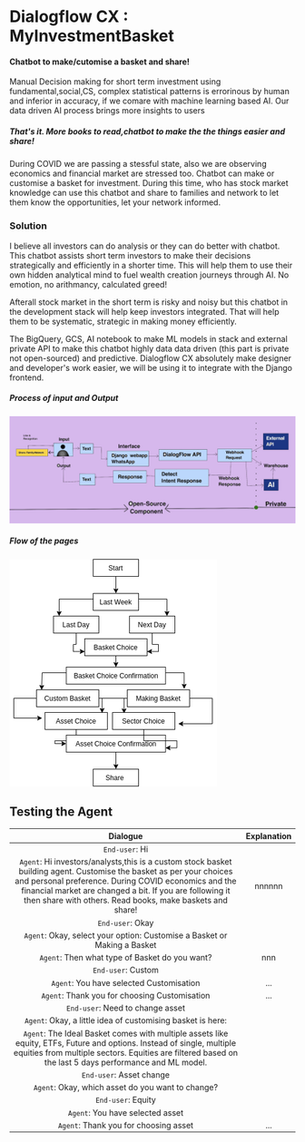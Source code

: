 # Dialogflow CX : MyInvestmentBasket
#### Chatbot to make/cutomise a basket and share!
Manual Decision making for short term investment using fundamental,social,CS, complex statistical patterns is errorinous by human and inferior in accuracy, if we comare with machine learning based AI. Our data driven AI process brings more insights to users

##### That's it. More books to read,chatbot to make the the things easier and share!
During COVID we are passing a stessful state, also we are observing economics and financial market are stressed too. 
Chatbot can make or customise a basket for investment. During this time, who has stock market knowledge can use this chatbot and share to families and network to let them know the opportunities, let your network informed.

### Solution
I believe all investors can do analysis or they can do better with chatbot. This chatbot assists short term investors to make their decisions strategically and efficiently in a shorter time. This will help them to use their own hidden analytical mind to fuel wealth creation journeys through AI. No emotion, no arithmancy, calculated greed! 

Afterall stock market in the short term is risky and noisy but this chatbot in the development stack will help keep investors integrated. That will help them to be systematic, strategic in making money efficiently. 

The BigQuery, GCS, AI notebook to make ML models in stack and external private API to make this chatbot highly data data driven (this part is private not open-sourced) and predictive. Dialogflow CX absolutely make designer and developer's work easier, we will be using it to integrate with the Django frontend. 
##### Process of input and Output
![Process of input and Output](https://github.com/parthasen/DialogflowCX/blob/main/D24907D7-D2F5-4F87-9D9C-A76E1336F3A2.jpeg)

##### Flow of the pages
![Flow of the pages](https://github.com/parthasen/DialogflowCX/blob/main/Untitled%20Diagram.drawio.png)



## Testing the Agent
|                           Dialogue                                        |                                    Explanation                                | 
| :-----------------------------------------------------------------------: | :----------------------------------------------------------------------------:| 
|`End-user`: Hi 
|`Agent`: Hi investors/analysts,this is a custom stock basket building agent. Customise the basket as per your choices and personal preference. During COVID economics and the financial market are changed a bit. If you are following it then share with others. Read books, make baskets and share!| nnnnnn|
|`End-user`: Okay
|`Agent`: Okay, select your option: Customise a Basket or Making a Basket
| `Agent`: Then what type of Basket do you want? | nnn|
|`End-user`: Custom 
|`Agent`: You have selected Customisation|...|
|`Agent`: Thank you for choosing Customisation |...|
|`End-user`: Need to change asset
|`Agent`: Okay, a little idea of customising basket is here:
|`Agent`: The Ideal Basket comes with multiple assets like equity, ETFs, Future and options. Instead of single, multiple equities from multiple sectors. Equities are filtered based on the last 5 days performance and ML model.
|`End-user`: Asset change
|`Agent`: Okay, which asset do you want to change?
|`End-user`: Equity
|`Agent`: You have selected asset 
|`Agent`: Thank you for choosing asset| ...| 

